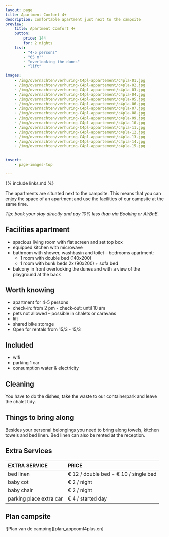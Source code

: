 ```yaml
---
layout: page
title: Apartment Comfort 4+
description: comfortable apartment just next to the campsite
preview:
    title: Apartment Comfort 4+
    button:
        price: 144
        for: 2 nights
    list:
        - "4-5 persons"
        - "65 m²"
        - "overlooking the dunes"
        - "lift"

images:
    - /img/overnachten/verhuring-C4pl-appartement/c4pla-01.jpg
    - /img/overnachten/verhuring-C4pl-appartement/c4pla-02.jpg
    - /img/overnachten/verhuring-C4pl-appartement/c4pla-03.jpg
    - /img/overnachten/verhuring-C4pl-appartement/c4pla-04.jpg
    - /img/overnachten/verhuring-C4pl-appartement/c4pla-05.jpg
    - /img/overnachten/verhuring-C4pl-appartement/c4pla-06.jpg
    - /img/overnachten/verhuring-C4pl-appartement/c4pla-07.jpg
    - /img/overnachten/verhuring-C4pl-appartement/c4pla-08.jpg
    - /img/overnachten/verhuring-C4pl-appartement/c4pla-09.jpg
    - /img/overnachten/verhuring-C4pl-appartement/c4pla-10.jpg
    - /img/overnachten/verhuring-C4pl-appartement/c4pla-11.jpg
    - /img/overnachten/verhuring-C4pl-appartement/c4pla-12.jpg
    - /img/overnachten/verhuring-C4pl-appartement/c4pla-13.jpg
    - /img/overnachten/verhuring-C4pl-appartement/c4pla-14.jpg
    - /img/overnachten/verhuring-C4pl-appartement/c4pla-15.jpg


insert:
    - page-images-top

---
```


{% include links.md %}

The apartments are situated next to the campsite. This means that you can enjoy the space of an apartment and use the facilities of our campsite at the same time.

*Tip: book your stay directly and pay 10% less than via Booking or AirBnB.*


## Facilities apartment

- spacious living room with flat screen and set top box
- equipped kitchen with microwave
- bathroom with shower, washbasin and toilet
– bedrooms apartment:
    - 1 room with double bed (140x200)
    - 1 room with bunk beds 2x (90x200) + sofa bed
- balcony in front overlooking the dunes and with a view of the playground at the back

## Worth knowing

- apartment for 4-5 persons
- check-in: from 2 pm - check-out: until 10 am
- pets not allowed – possible in chalets or caravans
- lift
- shared bike storage
- Open for rentals from 15/3 - 15/3

## Included
- wifi
- parking 1 car
- consumption water & electricity

## Cleaning
You have to do the dishes, take the waste to our containerpark and leave the chalet tidy.

## Things to bring along
Besides your personal belongings you need to bring along towels, kitchen towels and bed linen.
Bed linen can also be rented at the reception.



## Extra Services

EXTRA SERVICE               | PRICE
:-------------------|:-----------|
bed linen           | € 12 / double bed - € 10 / single bed
baby cot          | € 2 / night
baby chair         | € 2 / night
parking place extra car  | € 4 / started day


## Plan campsite

![Plan van de camping][plan_appcomf4plus.en]

